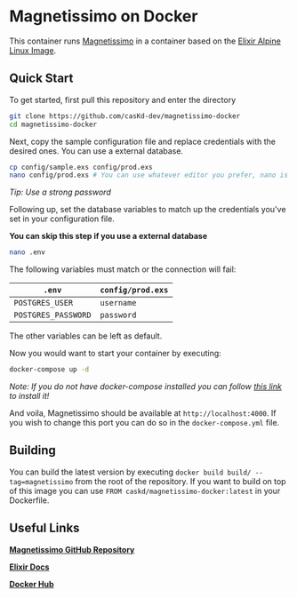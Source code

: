  # Magnetissimo on Docker
 
 This container runs [Magnetissimo](https://github.com/sergiotapia/magnetissimo) in a container based on the [Elixir Alpine Linux Image](https://hub.docker.com/_/elixir).
 
 ## Quick Start
 
 To get started, first pull this repository and enter the directory
 ```bash
 git clone https://github.com/casKd-dev/magnetissimo-docker
 cd magnetissimo-docker
 ```
 
 Next, copy the sample configuration file and replace credentials with the desired ones. You can use a external database.
 ```bash
 cp config/sample.exs config/prod.exs
 nano config/prod.exs # You can use whatever editor you prefer, nano is the easiest
 ```
 *Tip: Use a strong password*
 
Following up, set the database variables to match up the credentials you've set in your configuration file.

**You can skip this step if you use a external database**

```bash
nano .env
```

The following variables must match or the connection will fail:

`.env` | `config/prod.exs`
--- | ---
`POSTGRES_USER` | `username`
`POSTGRES_PASSWORD` | `password`

The other variables can be left as default.

Now you would want to start your container by executing:
```bash
docker-compose up -d
```

*Note: If you do not have docker-compose installed you can follow [this link](https://docs.docker.com/compose/install/) to install it!*

And voila, Magnetissimo should be available at `http://localhost:4000`. If you wish to change this port you can do so in the `docker-compose.yml` file.

## Building

You can build the latest version by executing `docker build build/ --tag=magnetissimo` from the root of the repository. If you want to build on top of this image you can use `FROM caskd/magnetissimo-docker:latest` in your Dockerfile.

## Useful Links
[**Magnetissimo GitHub Repository**](https://github.com/sergiotapia/magnetissimo)

[**Elixir Docs**](https://elixir-lang.org/docs.html)

[**Docker Hub**](https://hub.docker.com/r/caskd/magnetissimo-docker)
